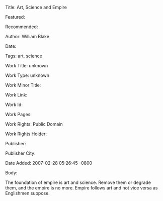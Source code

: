 Title: Art, Science and Empire

Featured: 

Recommended: 

Author: William Blake

Date: 

Tags: art, science

Work Title: unknown

Work Type: unknown

Work Minor Title:  

Work Link: 

Work Id:  

Work Pages:  

Work Rights:  Public Domain

Work Rights Holder:  

Publisher:  

Publisher City:  

Date Added: 2007-02-28 05:26:45 -0800

Body:

The foundation of empire is art and science. Remove them or degrade them, and the empire is no more. Empire follows art and not vice versa as Englishmen suppose.


